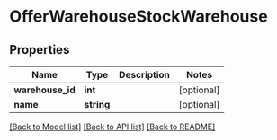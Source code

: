 # OfferWarehouseStockWarehouse

## Properties
Name | Type | Description | Notes
------------ | ------------- | ------------- | -------------
**warehouse_id** | **int** |  | [optional] 
**name** | **string** |  | [optional] 

[[Back to Model list]](../README.md#documentation-for-models) [[Back to API list]](../README.md#documentation-for-api-endpoints) [[Back to README]](../README.md)


